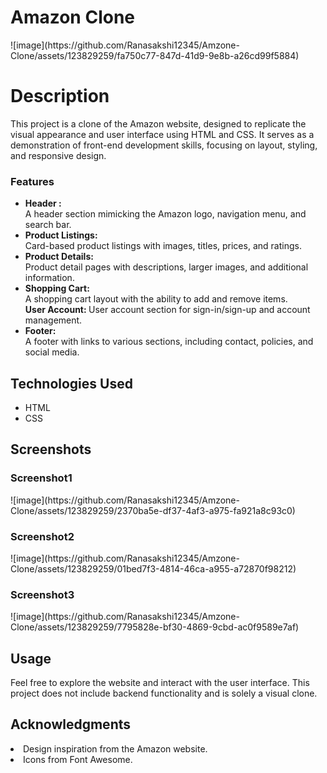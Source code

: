 <h1>Amazon Clone</h1>
![image](https://github.com/Ranasakshi12345/Amzone-Clone/assets/123829259/fa750c77-847d-41d9-9e8b-a26cd99f5884)

<h1>Description</h1>
<p>This project is a clone of the Amazon website, designed to replicate the visual appearance and user interface using HTML and CSS.
  It serves as a demonstration of front-end development skills, focusing on layout, styling, and responsive design.</p>
<h3>Features</h3>
<ul> 
  <li><b>Header : </b></li> A header section mimicking the Amazon logo, navigation menu, and search bar. <br>
<li><b>Product Listings: </b></li> Card-based product listings with images, titles, prices, and ratings. <br>
<li><b>Product Details: </b></li>Product detail pages with descriptions, larger images, and additional information. <br>
<li><b>Shopping Cart: </b></li> A shopping cart layout with the ability to add and remove items. <br>
<b> User Account: </b> User account section for sign-in/sign-up and account management. <br>
<li><b>Footer: </b> </li>A footer with links to various sections, including contact, policies, and social media.</ul>
<h2>Technologies Used</h2>
<ul>
  <li>HTML</li>
  <li>CSS</li>
</ul>
<h2>Screenshots</h2>
<h3>Screenshot1</h3>
![image](https://github.com/Ranasakshi12345/Amzone-Clone/assets/123829259/2370ba5e-df37-4af3-a975-fa921a8c93c0)
<h3>Screenshot2</h3>
![image](https://github.com/Ranasakshi12345/Amzone-Clone/assets/123829259/01bed7f3-4814-46ca-a955-a72870f98212)
<h3>Screenshot3</h3>
![image](https://github.com/Ranasakshi12345/Amzone-Clone/assets/123829259/7795828e-bf30-4869-9cbd-ac0f9589e7af)

<h2>Usage </h2>
<p>Feel free to explore the website and interact with the user interface. This project does not include backend functionality and is solely a visual clone.</p>
<h2>Acknowledgments</h2>
<li>Design inspiration from the Amazon website.</li>
<li>Icons from Font Awesome.</li>




